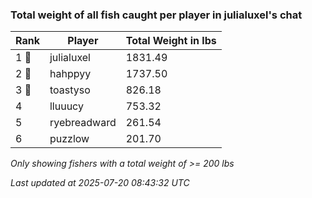 ### Total weight of all fish caught per player in julialuxel's chat
| Rank | Player | Total Weight in lbs |
|------|--------|---------|
| 1 🥇  | julialuxel | 1831.49 |
| 2 🥈  | hahppyy | 1737.50 |
| 3 🥉  | toastyso | 826.18 |
| 4  | lluuucy | 753.32 |
| 5  | ryebreadward | 261.54 |
| 6  | puzzlow | 201.70 |

_Only showing fishers with a total weight of >= 200 lbs_

_Last updated at 2025-07-20 08:43:32 UTC_